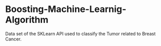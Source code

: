 # Boosting-Machine-Learnig-Algorithm
Data set of the SKLearn API used to classify the Tumor related to Breast Cancer.
